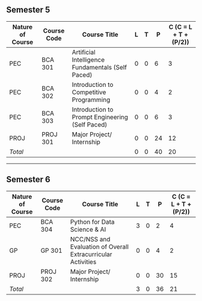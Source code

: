 ## Semester 5

| Nature of Course | Course Code | Course Title                                      | L | T | P  | C (C = L + T + (P/2)) |
|------------------|-------------|---------------------------------------------------|---|---|----|------------------------|
| PEC              | BCA 301     | Artificial Intelligence Fundamentals (Self Paced) | 0 | 0 | 6  | 3                      |
| PEC              | BCA 302     | Introduction to Competitive Programming           | 0 | 0 | 4  | 2                      |
| PEC              | BCA 303     | Introduction to Prompt Engineering (Self Paced)   | 0 | 0 | 6  | 3                      |
| PROJ             | PROJ 301    | Major Project/ Internship                         | 0 | 0 | 24 | 12                     |
| *Total*        |             |                                                   | 0 | 0 | 40 | 20                     |

---

## Semester 6

| Nature of Course | Course Code | Course Title                                              | L | T | P  | C (C = L + T + (P/2)) |
|------------------|-------------|-----------------------------------------------------------|---|---|----|------------------------|
| PEC              | BCA 304     | Python for Data Science & AI                              | 3 | 0 | 2  | 4                      |
| GP               | GP 301      | NCC/NSS and Evaluation of Overall Extracurricular Activities | 0 | 0 | 4  | 2                      |
| PROJ             | PROJ 302    | Major Project/ Internship                                 | 0 | 0 | 30 | 15                     |
| *Total*        |             |                                                           | 3 | 0 | 36 | 21                     |
